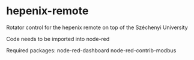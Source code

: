 # hepenix-remote
Rotator control for the hepenix remote on top of the Széchenyi University

Code needs to be imported into node-red

Required packages:
  node-red-dashboard
  node-red-contrib-modbus
